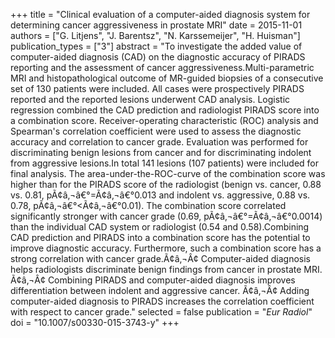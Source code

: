 +++
title = "Clinical evaluation of a computer-aided diagnosis system for determining cancer aggressiveness in prostate MRI"
date = 2015-11-01
authors = ["G. Litjens", "J. Barentsz", "N. Karssemeijer", "H. Huisman"]
publication_types = ["3"]
abstract = "To investigate the added value of computer-aided diagnosis (CAD) on the diagnostic accuracy of PIRADS reporting and the assessment of cancer aggressiveness.Multi-parametric MRI and histopathological outcome of MR-guided biopsies of a consecutive set of 130 patients were included. All cases were prospectively PIRADS reported and the reported lesions underwent CAD analysis. Logistic regression combined the CAD prediction and radiologist PIRADS score into a combination score. Receiver-operating characteristic (ROC) analysis and Spearman's correlation coefficient were used to assess the diagnostic accuracy and correlation to cancer grade. Evaluation was performed for discriminating benign lesions from cancer and for discriminating indolent from aggressive lesions.In total 141 lesions (107 patients) were included for final analysis. The area-under-the-ROC-curve of the combination score was higher than for the PIRADS score of the radiologist (benign vs. cancer, 0.88 vs. 0.81, pÃ¢â‚¬â€°=Ã¢â‚¬â€°0.013 and indolent vs. aggressive, 0.88 vs. 0.78, pÃ¢â‚¬â€°<Ã¢â‚¬â€°0.01). The combination score correlated significantly stronger with cancer grade (0.69, pÃ¢â‚¬â€°=Ã¢â‚¬â€°0.0014) than the individual CAD system or radiologist (0.54 and 0.58).Combining CAD prediction and PIRADS into a combination score has the potential to improve diagnostic accuracy. Furthermore, such a combination score has a strong correlation with cancer grade.Ã¢â‚¬Â¢ Computer-aided diagnosis helps radiologists discriminate benign findings from cancer in prostate MRI. Ã¢â‚¬Â¢ Combining PIRADS and computer-aided diagnosis improves differentiation between indolent and aggressive cancer. Ã¢â‚¬Â¢ Adding computer-aided diagnosis to PIRADS increases the correlation coefficient with respect to cancer grade."
selected = false
publication = "*Eur Radiol*"
doi = "10.1007/s00330-015-3743-y"
+++

